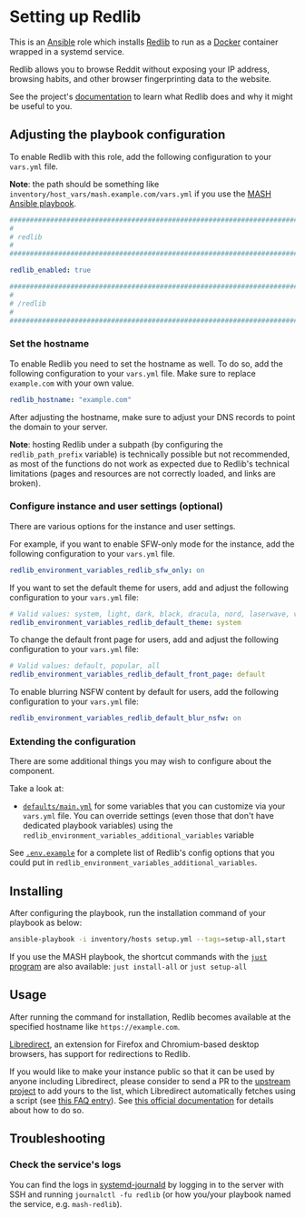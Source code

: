 <!--
SPDX-FileCopyrightText: 2020 - 2024 MDAD project contributors
SPDX-FileCopyrightText: 2020 - 2024 Slavi Pantaleev
SPDX-FileCopyrightText: 2020 Aaron Raimist
SPDX-FileCopyrightText: 2020 Chris van Dijk
SPDX-FileCopyrightText: 2020 Dominik Zajac
SPDX-FileCopyrightText: 2020 Mickaël Cornière
SPDX-FileCopyrightText: 2022 François Darveau
SPDX-FileCopyrightText: 2022 Julian Foad
SPDX-FileCopyrightText: 2022 Warren Bailey
SPDX-FileCopyrightText: 2023 Antonis Christofides
SPDX-FileCopyrightText: 2023 Felix Stupp
SPDX-FileCopyrightText: 2023 Pierre 'McFly' Marty
SPDX-FileCopyrightText: 2024 - 2025 Suguru Hirahara

SPDX-License-Identifier: AGPL-3.0-or-later
-->

# Setting up Redlib

This is an [Ansible](https://www.ansible.com/) role which installs [Redlib](https://github.com/redlib-org/redlib) to run as a [Docker](https://www.docker.com/) container wrapped in a systemd service.

Redlib allows you to browse Reddit without exposing your IP address, browsing habits, and other browser fingerprinting data to the website.

See the project's [documentation](https://github.com/redlib-org/redlib/blob/main/README.md) to learn what Redlib does and why it might be useful to you.

## Adjusting the playbook configuration

To enable Redlib with this role, add the following configuration to your `vars.yml` file.

**Note**: the path should be something like `inventory/host_vars/mash.example.com/vars.yml` if you use the [MASH Ansible playbook](https://github.com/mother-of-all-self-hosting/mash-playbook).

```yaml
########################################################################
#                                                                      #
# redlib                                                               #
#                                                                      #
########################################################################

redlib_enabled: true

########################################################################
#                                                                      #
# /redlib                                                              #
#                                                                      #
########################################################################
```

### Set the hostname

To enable Redlib you need to set the hostname as well. To do so, add the following configuration to your `vars.yml` file. Make sure to replace `example.com` with your own value.

```yaml
redlib_hostname: "example.com"
```

After adjusting the hostname, make sure to adjust your DNS records to point the domain to your server.

**Note**: hosting Redlib under a subpath (by configuring the `redlib_path_prefix` variable) is technically possible but not recommended, as most of the functions do not work as expected due to Redlib's technical limitations (pages and resources are not correctly loaded, and links are broken).

### Configure instance and user settings (optional)

There are various options for the instance and user settings.

For example, if you want to enable SFW-only mode for the instance, add the following configuration to your `vars.yml` file.

```yaml
redlib_environment_variables_redlib_sfw_only: on
```

If you want to set the default theme for users, add and adjust the following configuration to your `vars.yml` file:

```yaml
# Valid values: system, light, dark, black, dracula, nord, laserwave, violet, gold, rosebox, gruvboxdark, gruvboxlight
redlib_environment_variables_redlib_default_theme: system
```

To change the default front page for users, add and adjust the following configuration to your `vars.yml` file:

```yaml
# Valid values: default, popular, all
redlib_environment_variables_redlib_default_front_page: default
```

To enable blurring NSFW content by default for users, add the following configuration to your `vars.yml` file:

```yaml
redlib_environment_variables_redlib_default_blur_nsfw: on
```

### Extending the configuration

There are some additional things you may wish to configure about the component.

Take a look at:

- [`defaults/main.yml`](../defaults/main.yml) for some variables that you can customize via your `vars.yml` file. You can override settings (even those that don't have dedicated playbook variables) using the `redlib_environment_variables_additional_variables` variable

See [`.env.example`](https://github.com/redlib-org/redlib/blob/main/.env.example) for a complete list of Redlib's config options that you could put in `redlib_environment_variables_additional_variables`.

## Installing

After configuring the playbook, run the installation command of your playbook as below:

```sh
ansible-playbook -i inventory/hosts setup.yml --tags=setup-all,start
```

If you use the MASH playbook, the shortcut commands with the [`just` program](https://github.com/mother-of-all-self-hosting/mash-playbook/blob/main/docs/just.md) are also available: `just install-all` or `just setup-all`

## Usage

After running the command for installation, Redlib becomes available at the specified hostname like `https://example.com`.

[Libredirect](https://libredirect.github.io/), an extension for Firefox and Chromium-based desktop browsers, has support for redirections to Redlib.

If you would like to make your instance public so that it can be used by anyone including Libredirect, please consider to send a PR to the [upstream project](https://github.com/redlib-org/redlib-instances) to add yours to the list, which Libredirect automatically fetches using a script (see [this FAQ entry](https://libredirect.github.io/faq.html#where_the_hell_are_those_instances_coming_from)). See [this official documentation](https://github.com/redlib-org/redlib-instances/blob/main/README.md) for details about how to do so.

## Troubleshooting

### Check the service's logs

You can find the logs in [systemd-journald](https://www.freedesktop.org/software/systemd/man/systemd-journald.service.html) by logging in to the server with SSH and running `journalctl -fu redlib` (or how you/your playbook named the service, e.g. `mash-redlib`).
